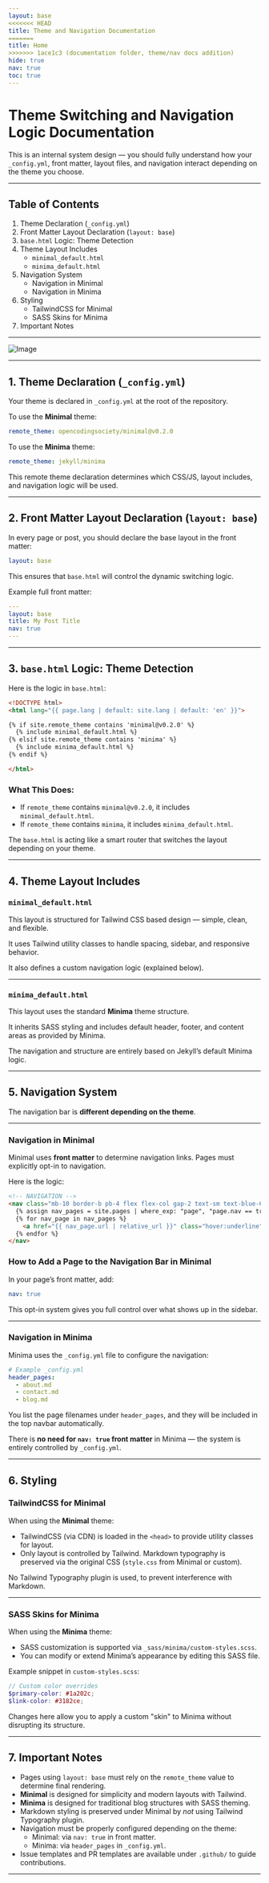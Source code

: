 ```yaml
---
layout: base
<<<<<<< HEAD
title: Theme and Navigation Documentation
=======
title: Home 
>>>>>>> 1ace1c3 (documentation folder, theme/nav docs addition)
hide: true
nav: true
toc: true
---
```


# Theme Switching and Navigation Logic Documentation


This is an internal system design — you should fully understand how your `_config.yml`, front matter, layout files, and navigation interact depending on the theme you choose.

---

## Table of Contents

1. Theme Declaration (`_config.yml`)
2. Front Matter Layout Declaration (`layout: base`)
3. `base.html` Logic: Theme Detection
4. Theme Layout Includes
    - `minimal_default.html`
    - `minima_default.html`
5. Navigation System
    - Navigation in Minimal
    - Navigation in Minima
6. Styling
    - TailwindCSS for Minimal
    - SASS Skins for Minima
7. Important Notes

---

![Image](https://github.com/user-attachments/assets/b2df7389-9028-4247-a8b9-b0eec3e34510)

---

## 1. Theme Declaration (`_config.yml`)

Your theme is declared in `_config.yml` at the root of the repository.

To use the **Minimal** theme:

```yaml
remote_theme: opencodingsociety/minimal@v0.2.0
```

To use the **Minima** theme:

```yaml
remote_theme: jekyll/minima
```

This remote theme declaration determines which CSS/JS, layout includes, and navigation logic will be used.

---

## 2. Front Matter Layout Declaration (`layout: base`)

In every page or post, you should declare the base layout in the front matter:

```yaml
layout: base
```

This ensures that `base.html` will control the dynamic switching logic.

Example full front matter:

```yaml
---
layout: base
title: My Post Title
nav: true
---
```

---

## 3. `base.html` Logic: Theme Detection

Here is the logic in `base.html`:

```html
<!DOCTYPE html>
<html lang="{{ page.lang | default: site.lang | default: 'en' }}">

{% if site.remote_theme contains 'minimal@v0.2.0' %}
  {% include minimal_default.html %}
{% elsif site.remote_theme contains 'minima' %}
  {% include minima_default.html %}
{% endif %}

</html>
```

### What This Does:
- If `remote_theme` contains `minimal@v0.2.0`, it includes `minimal_default.html`.
- If `remote_theme` contains `minima`, it includes `minima_default.html`.

The `base.html` is acting like a smart router that switches the layout depending on your theme.

---

## 4. Theme Layout Includes

### `minimal_default.html`

This layout is structured for Tailwind CSS based design — simple, clean, and flexible.

It uses Tailwind utility classes to handle spacing, sidebar, and responsive behavior.

It also defines a custom navigation logic (explained below).

---

### `minima_default.html`

This layout uses the standard **Minima** theme structure.

It inherits SASS styling and includes default header, footer, and content areas as provided by Minima.

The navigation and structure are entirely based on Jekyll’s default Minima logic.

---

## 5. Navigation System

The navigation bar is **different depending on the theme**.

---

### Navigation in Minimal

Minimal uses **front matter** to determine navigation links. Pages must explicitly opt-in to navigation.

Here is the logic:

```html
<!-- NAVIGATION -->
<nav class="mb-10 border-b pb-4 flex flex-col gap-2 text-sm text-blue-600">
  {% assign nav_pages = site.pages | where_exp: "page", "page.nav == true" %}
  {% for nav_page in nav_pages %}
    <a href="{{ nav_page.url | relative_url }}" class="hover:underline">{{ nav_page.title | escape }}</a>
  {% endfor %}
</nav>
```

### How to Add a Page to the Navigation Bar in Minimal

In your page’s front matter, add:

```yaml
nav: true
```

This opt-in system gives you full control over what shows up in the sidebar.

---

### Navigation in Minima

Minima uses the `_config.yml` file to configure the navigation:

```yaml
# Example _config.yml
header_pages:
  - about.md
  - contact.md
  - blog.md
```

You list the page filenames under `header_pages`, and they will be included in the top navbar automatically.

There is **no need for `nav: true` front matter** in Minima — the system is entirely controlled by `_config.yml`.

---

## 6. Styling

### TailwindCSS for Minimal

When using the **Minimal** theme:

- TailwindCSS (via CDN) is loaded in the `<head>` to provide utility classes for layout.
- Only layout is controlled by Tailwind. Markdown typography is preserved via the original CSS (`style.css` from Minimal or custom).

No Tailwind Typography plugin is used, to prevent interference with Markdown.

---

### SASS Skins for Minima

When using the **Minima** theme:

- SASS customization is supported via `_sass/minima/custom-styles.scss`.
- You can modify or extend Minima’s appearance by editing this SASS file.

Example snippet in `custom-styles.scss`:

```scss
// Custom color overrides
$primary-color: #1a202c;
$link-color: #3182ce;
```

Changes here allow you to apply a custom "skin" to Minima without disrupting its structure.

---

## 7. Important Notes

- Pages using `layout: base` must rely on the `remote_theme` value to determine final rendering.
- **Minimal** is designed for simplicity and modern layouts with Tailwind.
- **Minima** is designed for traditional blog structures with SASS theming.
- Markdown styling is preserved under Minimal by *not* using Tailwind Typography plugin.
- Navigation must be properly configured depending on the theme:
  - Minimal: via `nav: true` in front matter.
  - Minima: via `header_pages` in `_config.yml`.
- Issue templates and PR templates are available under `.github/` to guide contributions.

---